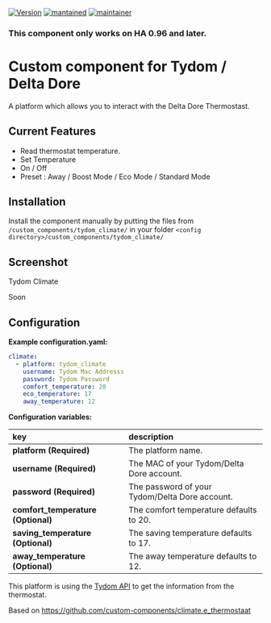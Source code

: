 [![Version](https://img.shields.io/badge/version-0.0.1-green.svg?style=for-the-badge)](#)
[![mantained](https://img.shields.io/maintenance/yes/2020.svg?style=for-the-badge)](#)
[![maintainer](https://img.shields.io/badge/maintainer-%20%40bzzoiro-blue.svg?style=for-the-badge)](#)

### This component only works on HA 0.96 and later.

# Custom component for Tydom / Delta Dore
A platform which allows you to interact with the Delta Dore Thermostast.

## Current Features
- Read thermostat temperature.
- Set Temperature
- On / Off
- Preset : Away / Boost Mode / Eco Mode / Standard Mode

## Installation
Install the component manually by putting the files from `/custom_components/tydom_climate/` in your folder `<config directory>/custom_components/tydom_climate/` 

## Screenshot
Tydom Climate

Soon

## Configuration
**Example configuration.yaml:**

```yaml
climate:
  - platform: tydom_climate
    username: Tydom Mac Addresss
    password: Tydom Password
    comfort_temperature: 20
    eco_temperature: 17
    away_temperature: 12
```

**Configuration variables:**  
  
key | description  
:--- | :---  
**platform (Required)** | The platform name.
**username (Required)** | The MAC of your Tydom/Delta Dore account.
**password (Required)** | The password of your Tydom/Delta Dore account.
**comfort_temperature (Optional)** | The comfort temperature defaults to 20.  
**saving_temperature (Optional)** | The saving temperature defaults to 17.  
**away_temperature (Optional)** | The away temperature defaults to 12.  


This platform is using the [Tydom API](https://www.deltadore.co.uk/) to get the information from the thermostat.

Based on https://github.com/custom-components/climate.e_thermostaat
